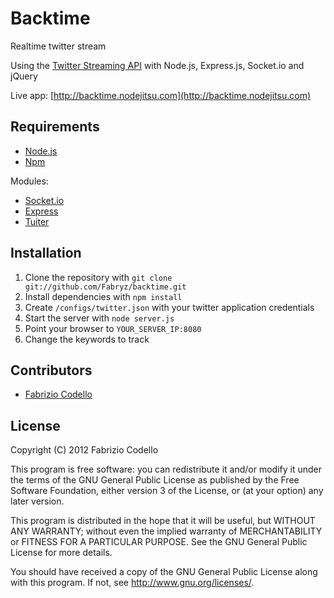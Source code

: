 Backtime
========

Realtime twitter stream

Using the [Twitter Streaming API](https://dev.twitter.com/docs/streaming-api/methods) with Node.js, Express.js, Socket.io and jQuery

Live app: [http://backtime.nodejitsu.com](http://backtime.nodejitsu.com)

Requirements
------------

* [Node.js](http://nodejs.org/)
* [Npm](http://npmjs.org/)

Modules:

* [Socket.io](http://socket.io/)
* [Express](http://expressjs.com/)
* [Tuiter](https://github.com/danzajdband/Tuiter)

Installation
------------

1. Clone the repository with ``git clone git://github.com/Fabryz/backtime.git``
2. Install dependencies with ``npm install``
3. Create ``/configs/twitter.json`` with your twitter application credentials
4. Start the server with ``node server.js``
5. Point your browser to ``YOUR_SERVER_IP:8080``
6. Change the keywords to track

Contributors
------------

* [Fabrizio Codello](http://fabryz.com/)

License
-------

Copyright (C) 2012 Fabrizio Codello

This program is free software: you can redistribute it and/or modify
it under the terms of the GNU General Public License as published by
the Free Software Foundation, either version 3 of the License, or
(at your option) any later version.

This program is distributed in the hope that it will be useful,
but WITHOUT ANY WARRANTY; without even the implied warranty of
MERCHANTABILITY or FITNESS FOR A PARTICULAR PURPOSE.  See the
GNU General Public License for more details.

You should have received a copy of the GNU General Public License
along with this program.  If not, see <http://www.gnu.org/licenses/>.